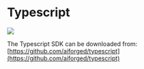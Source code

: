 # Typescript

![](<../../.gitbook/assets/image (69) (1).png>)

The Typescript SDK can be downloaded from: [https://github.com/aiforged/typescript](https://github.com/aiforged/typescript)
